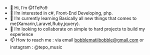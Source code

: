 - 👋 Hi, I’m @1TePo9
- 👀 I’m interested in c#, Front-End Developing, php.
- 🌱 I’m currently learning Basically all new things that comes to me(Xamarin,Laravel,Ruby,jquery).
- 💞️ I’m looking to collaborate on simple to hard projects to build my experience
- 📫 How to reach me : via email bobblematiibobble@gmail.com or instagram : @tepo_music

<!---
1TePo9/1TePo9 is a ✨ special ✨ repository because its `README.md` (this file) appears on your GitHub profile.
You can click the Preview link to take a look at your changes.
--->
